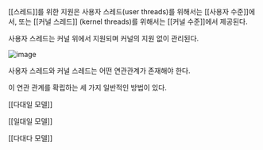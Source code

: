 [[스레드]]를 위한 지원은 사용자 스레드(user threads)를 위해서는 [[사용자 수준]]에서, 또는 [[커널 스레드]] (kernel threads)를 위해서는 [[커널 수준]]에서 제공된다.

사용자 스레드는 커널 위에서 지원되며 커널의 지원 없이 관리된다.

![image](https://user-images.githubusercontent.com/116250393/211192995-f5616d51-5353-49a3-b7a6-3820ebaa997a.png)

사용자 스레드와 커널 스레드는 어떤 연관관계가 존재해야 한다.

이 연관 관계를 확립하는 세 가지 일반적인 방법이 있다.

[[다대일 모델]]

[[일대일 모델]]

[[다대다 모델]]